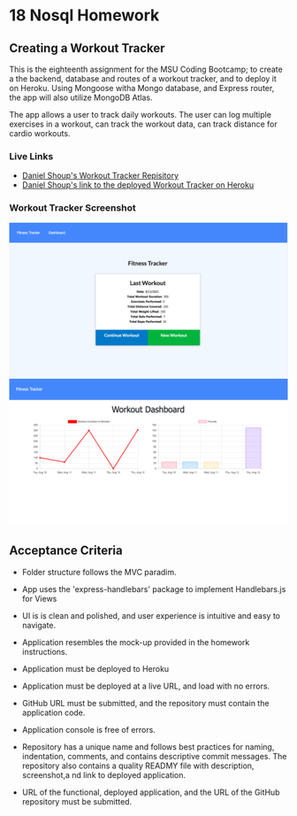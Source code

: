 # 18 Nosql Homework

## Creating a Workout Tracker

This is the eighteenth assignment for the MSU Coding Bootcamp; to create a the backend, database and routes of a workout tracker, and to deploy it on Heroku.  Using Mongoose witha  Mongo database, and Express router, the app will also utilize MongoDB Atlas.

The app allows a user to track daily workouts. The user can log multiple exercises in a workout, can track the workout data, can track distance for cardio workouts.

### Live Links
- [Daniel Shoup's Workout Tracker Repisitory](https://github.com/danshoup/WorkoutTracker)
- [Daniel Shoup's link to the deployed Workout Tracker on Heroku](https://workout-tracker-msu-2021.herokuapp.com/)


### Workout Tracker Screenshot

![Application Screen Shot1](./public/WorkoutTracker-screenshot.png)
![Application Screen Shot2](./public/WorkoutTracker-screenshot2.png)

## Acceptance Criteria


- Folder structure follows the MVC paradim.

- App uses the 'express-handlebars' package to implement Handlebars.js for Views

- UI is is clean and polished, and user experience is intuitive and easy to navigate.

- Application resembles the mock-up provided in the homework instructions.

- Application must be deployed to Heroku

- Application must be deployed at a live URL, and load with no errors.

- GitHub URL must be submitted, and the repository must contain the application code.

- Application console is free of errors.

- Repository has a unique name and follows best practices for naming, indentation, comments, and contains descriptive commit messages.  The repository also contains a quality READMY file with description, screenshot,a nd link to deployed application.

- URL of the functional, deployed application, and the URL of the GitHub repository must be submitted.



